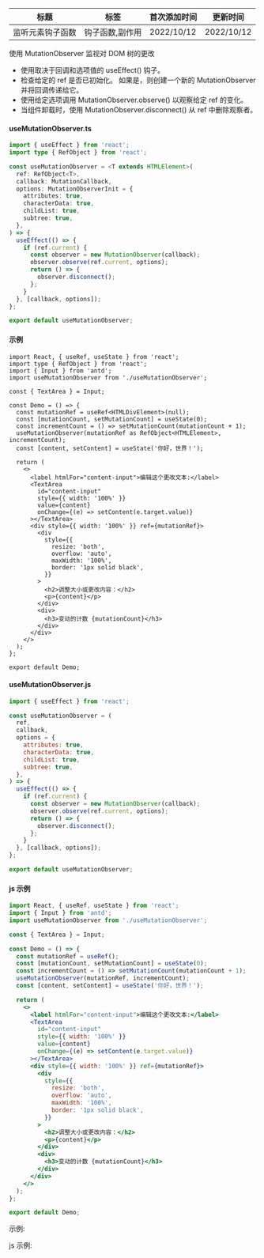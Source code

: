 | 标题             | 标签            | 首次添加时间 | 更新时间   |
| ---------------- | --------------- | ------------ | ---------- |
| 监听元素钩子函数 | 钩子函数,副作用 | 2022/10/12   | 2022/10/12 |

使用 MutationObserver 监视对 DOM 树的更改

- 使用取决于回调和选项值的 useEffect() 钩子。
- 检查给定的 ref 是否已初始化。 如果是，则创建一个新的 MutationObserver 并将回调传递给它。
- 使用给定选项调用 MutationObserver.observe() 以观察给定 ref 的变化。
- 当组件卸载时，使用 MutationObserver.disconnect() 从 ref 中删除观察者。

#### useMutationObserver.ts

```ts
import { useEffect } from 'react';
import type { RefObject } from 'react';

const useMutationObserver = <T extends HTMLElement>(
  ref: RefObject<T>,
  callback: MutationCallback,
  options: MutationObserverInit = {
    attributes: true,
    characterData: true,
    childList: true,
    subtree: true,
  },
) => {
  useEffect(() => {
    if (ref.current) {
      const observer = new MutationObserver(callback);
      observer.observe(ref.current, options);
      return () => {
        observer.disconnect();
      };
    }
  }, [callback, options]);
};

export default useMutationObserver;
```

#### 示例

```tsx | pure
import React, { useRef, useState } from 'react';
import type { RefObject } from 'react';
import { Input } from 'antd';
import useMutationObserver from './useMutationObserver';

const { TextArea } = Input;

const Demo = () => {
  const mutationRef = useRef<HTMLDivElement>(null);
  const [mutationCount, setMutationCount] = useState(0);
  const incrementCount = () => setMutationCount(mutationCount + 1);
  useMutationObserver(mutationRef as RefObject<HTMLElement>, incrementCount);
  const [content, setContent] = useState('你好，世界！');

  return (
    <>
      <label htmlFor="content-input">编辑这个更改文本:</label>
      <TextArea
        id="content-input"
        style={{ width: '100%' }}
        value={content}
        onChange={(e) => setContent(e.target.value)}
      ></TextArea>
      <div style={{ width: '100%' }} ref={mutationRef}>
        <div
          style={{
            resize: 'both',
            overflow: 'auto',
            maxWidth: '100%',
            border: '1px solid black',
          }}
        >
          <h2>调整大小或更改内容：</h2>
          <p>{content}</p>
        </div>
        <div>
          <h3>变动的计数 {mutationCount}</h3>
        </div>
      </div>
    </>
  );
};

export default Demo;
```

#### useMutationObserver.js

```js
import { useEffect } from 'react';

const useMutationObserver = (
  ref,
  callback,
  options = {
    attributes: true,
    characterData: true,
    childList: true,
    subtree: true,
  },
) => {
  useEffect(() => {
    if (ref.current) {
      const observer = new MutationObserver(callback);
      observer.observe(ref.current, options);
      return () => {
        observer.disconnect();
      };
    }
  }, [callback, options]);
};

export default useMutationObserver;
```

#### js 示例

```jsx | pure
import React, { useRef, useState } from 'react';
import { Input } from 'antd';
import useMutationObserver from './useMutationObserver';

const { TextArea } = Input;

const Demo = () => {
  const mutationRef = useRef();
  const [mutationCount, setMutationCount] = useState(0);
  const incrementCount = () => setMutationCount(mutationCount + 1);
  useMutationObserver(mutationRef, incrementCount);
  const [content, setContent] = useState('你好，世界！');

  return (
    <>
      <label htmlFor="content-input">编辑这个更改文本:</label>
      <TextArea
        id="content-input"
        style={{ width: '100%' }}
        value={content}
        onChange={(e) => setContent(e.target.value)}
      ></TextArea>
      <div style={{ width: '100%' }} ref={mutationRef}>
        <div
          style={{
            resize: 'both',
            overflow: 'auto',
            maxWidth: '100%',
            border: '1px solid black',
          }}
        >
          <h2>调整大小或更改内容：</h2>
          <p>{content}</p>
        </div>
        <div>
          <h3>变动的计数 {mutationCount}</h3>
        </div>
      </div>
    </>
  );
};

export default Demo;
```

示例:

<code src="./Demo.zh-CN.tsx"></code>

js 示例:

<code src="./js/Demo.zh-CN.jsx"></code>
